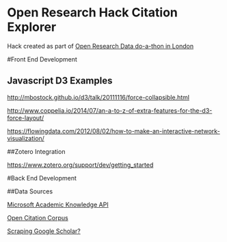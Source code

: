 # Open Research Hack Citation Explorer

Hack created as part of [Open Research Data do-a-thon in London](https://www.eventbrite.com/e/open-research-data-do-a-thon-in-london-virtual-tickets-31417371203)

#Front End Development

## Javascript D3 Examples

http://mbostock.github.io/d3/talk/20111116/force-collapsible.html

http://www.coppelia.io/2014/07/an-a-to-z-of-extra-features-for-the-d3-force-layout/

https://flowingdata.com/2012/08/02/how-to-make-an-interactive-network-visualization/

##Zotero Integration

https://www.zotero.org/support/dev/getting_started

#Back End Development

##Data Sources

[Microsoft Academic Knowledge API](https://www.microsoft.com/cognitive-services/en-us/academic-knowledge-api)

[Open Citation Corpus](http://opencitations.net/)

[Scraping Google Scholar?](https://github.com/lecy/google-scholar-scraper-in-python)

